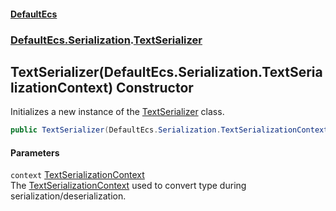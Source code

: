 #### [DefaultEcs](./index.md 'index')
### [DefaultEcs.Serialization](./DefaultEcs-Serialization.md 'DefaultEcs.Serialization').[TextSerializer](./DefaultEcs-Serialization-TextSerializer.md 'DefaultEcs.Serialization.TextSerializer')
## TextSerializer(DefaultEcs.Serialization.TextSerializationContext) Constructor
Initializes a new instance of the [TextSerializer](./DefaultEcs-Serialization-TextSerializer.md 'DefaultEcs.Serialization.TextSerializer') class.  
```csharp
public TextSerializer(DefaultEcs.Serialization.TextSerializationContext context);
```
#### Parameters
<a name='DefaultEcs-Serialization-TextSerializer-TextSerializer(DefaultEcs-Serialization-TextSerializationContext)-context'></a>
`context` [TextSerializationContext](./DefaultEcs-Serialization-TextSerializationContext.md 'DefaultEcs.Serialization.TextSerializationContext')  
The [TextSerializationContext](./DefaultEcs-Serialization-TextSerializationContext.md 'DefaultEcs.Serialization.TextSerializationContext') used to convert type during serialization/deserialization.  
  
